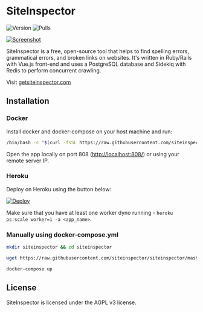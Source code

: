 # SiteInspector

![Version](https://img.shields.io/docker/v/siteinspector/siteinspector)
![Pulls](https://img.shields.io/docker/pulls/siteinspector/siteinspector)

[![Screenshot](https://www.getsiteinspector.com/packs/media/landing/images/si8-e5152df8eadeeabe91ef6f1d63170f9d.png)](https://www.getsiteinspector.com)

SiteInspector is a free, open-source tool that helps to find spelling errors, grammatical errors, and broken links on websites. It's written in Ruby/Rails with Vue.js front-end and uses a PostgreSQL database and Sidekiq with Redis to perform concurrent crawling.

Visit [getsiteinspector.com](https://www.getsiteinspector.com)

## Installation

### Docker

Install docker and docker-compose on your host machine and run:

```bash
/bin/bash -c "$(curl -fsSL https://raw.githubusercontent.com/siteinspector/siteinspector/master/scripts/docker-install.sh)"
```

Open the app locally on port 808 ([http://localhost:808/](http://localhost:808/)) or using your remote server IP.

### Heroku

Deploy on Heroku using the button below:

[![Deploy](https://www.herokucdn.com/deploy/button.svg)](https://heroku.com/deploy)

Make sure that you have at least one worker dyno running - `heroku ps:scale worker=1 -a <app_name>`.

### Manually using docker-compose.yml

```bash
mkdir siteinspector && cd siteinspector

wget https://raw.githubusercontent.com/siteinspector/siteinspector/master/docker-compose.yml

docker-compose up
```

## License

SiteInspector is licensed under the AGPL v3 license.
